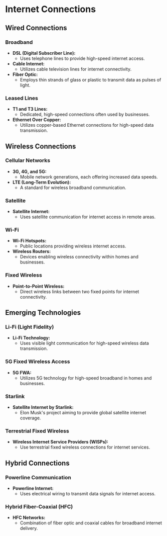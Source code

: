 # Internet Connections

## Wired Connections

### Broadband
- **DSL (Digital Subscriber Line):**
  - Uses telephone lines to provide high-speed internet access.
- **Cable Internet:**
  - Utilizes cable television lines for internet connectivity.
- **Fiber Optic:**
  - Employs thin strands of glass or plastic to transmit data as pulses of light.

### Leased Lines
- **T1 and T3 Lines:**
  - Dedicated, high-speed connections often used by businesses.
- **Ethernet Over Copper:**
  - Utilizes copper-based Ethernet connections for high-speed data transmission.

## Wireless Connections

### Cellular Networks
- **3G, 4G, and 5G:**
  - Mobile network generations, each offering increased data speeds.
- **LTE (Long-Term Evolution):**
  - A standard for wireless broadband communication.

### Satellite
- **Satellite Internet:**
  - Uses satellite communication for internet access in remote areas.

### Wi-Fi
- **Wi-Fi Hotspots:**
  - Public locations providing wireless internet access.
- **Wireless Routers:**
  - Devices enabling wireless connectivity within homes and businesses.

### Fixed Wireless
- **Point-to-Point Wireless:**
  - Direct wireless links between two fixed points for internet connectivity.

## Emerging Technologies

### Li-Fi (Light Fidelity)
- **Li-Fi Technology:**
  - Uses visible light communication for high-speed wireless data transmission.

### 5G Fixed Wireless Access
- **5G FWA:**
  - Utilizes 5G technology for high-speed broadband in homes and businesses.

### Starlink
- **Satellite Internet by Starlink:**
  - Elon Musk's project aiming to provide global satellite internet coverage.

### Terrestrial Fixed Wireless
- **Wireless Internet Service Providers (WISPs):**
  - Use terrestrial fixed wireless connections for internet services.

## Hybrid Connections

### Powerline Communication
- **Powerline Internet:**
  - Uses electrical wiring to transmit data signals for internet access.

### Hybrid Fiber-Coaxial (HFC)
- **HFC Networks:**
  - Combination of fiber optic and coaxial cables for broadband internet delivery.
